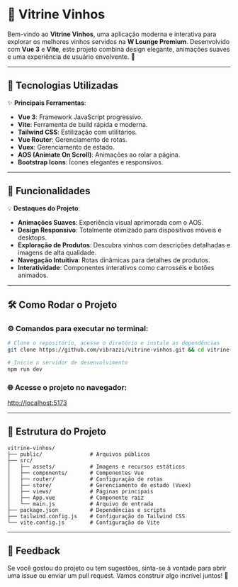 # 🍷 Vitrine Vinhos

Bem-vindo ao **Vitrine Vinhos**, uma aplicação moderna e interativa para explorar os melhores vinhos servidos na **W Lounge Premium**. Desenvolvido com **Vue 3** e **Vite**, este projeto combina design elegante, animações suaves e uma experiência de usuário envolvente. 🥂

---

## 🚀 Tecnologias Utilizadas

✨ **Principais Ferramentas**:
- **Vue 3**: Framework JavaScript progressivo.
- **Vite**: Ferramenta de build rápida e moderna.
- **Tailwind CSS**: Estilização com utilitários.
- **Vue Router**: Gerenciamento de rotas.
- **Vuex**: Gerenciamento de estado.
- **AOS (Animate On Scroll)**: Animações ao rolar a página.
- **Bootstrap Icons**: Ícones elegantes e responsivos.

---

## 🎨 Funcionalidades

💡 **Destaques do Projeto**:
- **Animações Suaves**: Experiência visual aprimorada com o AOS.
- **Design Responsivo**: Totalmente otimizado para dispositivos móveis e desktops.
- **Exploração de Produtos**: Descubra vinhos com descrições detalhadas e imagens de alta qualidade.
- **Navegação Intuitiva**: Rotas dinâmicas para detalhes de produtos.
- **Interatividade**: Componentes interativos como carrosséis e botões animados.

---


## 🛠️ Como Rodar o Projeto

### ⚙️ Comandos para executar no terminal:
```bash
# Clone o repositório, acesse o diretório e instale as dependências
git clone https://github.com/vibrazzi/vitrine-vinhos.git && cd vitrine-vinhos

# Inicie o servidor de desenvolvimento
npm run dev
```

### 🌐 Acesse o projeto no navegador:
[http://localhost:5173](http://localhost:5173)

---

## 📂 Estrutura do Projeto

```
vitrine-vinhos/
├── public/               # Arquivos públicos
├── src/
│   ├── assets/           # Imagens e recursos estáticos
│   ├── components/       # Componentes Vue
│   ├── router/           # Configuração de rotas
│   ├── store/            # Gerenciamento de estado (Vuex)
│   ├── views/            # Páginas principais
│   ├── App.vue           # Componente raiz
│   └── main.js           # Arquivo de entrada
├── package.json          # Dependências e scripts
├── tailwind.config.js    # Configuração do Tailwind CSS
└── vite.config.js        # Configuração do Vite
```

---

## 💬 Feedback

Se você gostou do projeto ou tem sugestões, sinta-se à vontade para abrir uma issue ou enviar um pull request. Vamos construir algo incrível juntos! 🚀